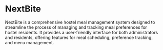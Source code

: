 # NextBite
NextBite is a comprehensive hostel meal management system designed to streamline the process of managing and tracking meal preferences for hostel residents. It provides a user-friendly interface for both administrators and residents, offering features for meal scheduling, preference tracking, and menu management.
